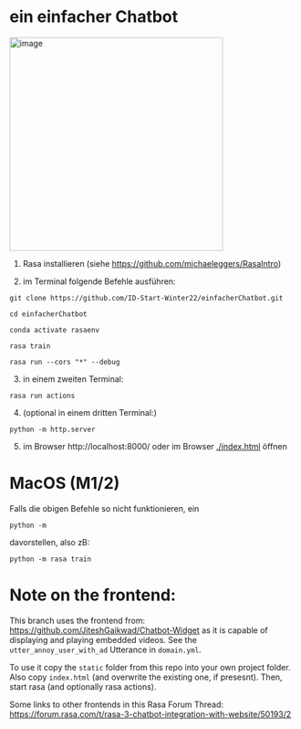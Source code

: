 # ein einfacher Chatbot
<img width="374" alt="image" src="https://user-images.githubusercontent.com/14870896/197331342-5fc573e2-c31b-4576-bc55-449a3ff89e04.png">

1. Rasa installieren (siehe https://github.com/michaeleggers/RasaIntro)

2. im Terminal folgende Befehle ausführen:
```
git clone https://github.com/ID-Start-Winter22/einfacherChatbot.git
```
```
cd einfacherChatbot
```
```
conda activate rasaenv
```
```
rasa train
```
```
rasa run --cors "*" --debug
```
3. in einem zweiten Terminal:

```
rasa run actions
```

4. (optional in einem dritten Terminal:)

```
python -m http.server
```

5. im Browser http://localhost:8000/ oder im Browser [./index.html](./index.html) öffnen

# MacOS (M1/2)
Falls die obigen Befehle so nicht funktionieren, ein
```
python -m
```
davorstellen, also zB:
```
python -m rasa train
```

# Note on the frontend:
This branch uses the frontend from: https://github.com/JiteshGaikwad/Chatbot-Widget
as it is capable of displaying and playing embedded videos. See the ```utter_annoy_user_with_ad```
Utterance in ```domain.yml```.

To use it copy the ```static``` folder from this repo into your own project folder.
Also copy ```index.html``` (and overwrite the existing one, if presesnt).
Then, start rasa (and optionally rasa actions).

Some links to other frontends in this Rasa Forum Thread: https://forum.rasa.com/t/rasa-3-chatbot-integration-with-website/50193/2


